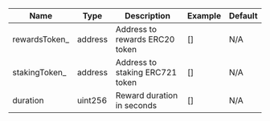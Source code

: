 |Name|Type|Description|Example|Default|
|--- |---|---|---|---|
|rewardsToken_|address|Address to rewards ERC20 token|[]|N/A|
|stakingToken_|address|Address to staking ERC721 token|[]|N/A|
|duration|uint256|Reward duration in seconds|[]|N/A|




